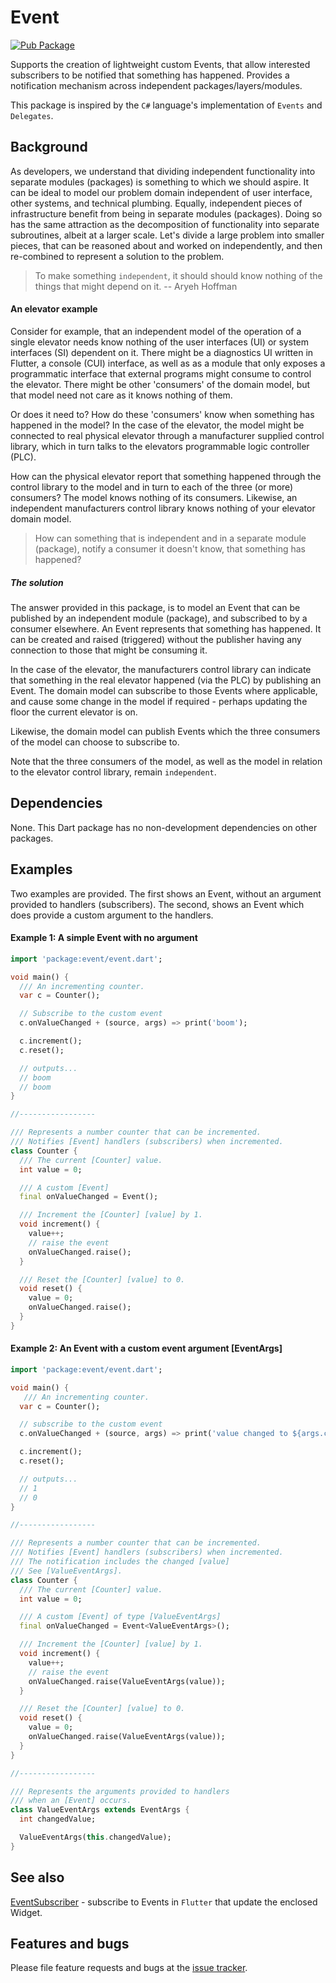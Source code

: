 # Event

[![Pub Package](https://img.shields.io/pub/v/event.svg?style=flat-square)](https://pub.dev/packages/event)

Supports the creation of lightweight custom Events, that allow interested subscribers to be notified that something has happened. Provides a notification mechanism across independent packages/layers/modules.

This package is inspired by the `C#` language's implementation of `Events` and `Delegates`.

## Background

As developers, we understand that dividing independent functionality into separate modules (packages) is something to which we should aspire.  It can be ideal to model our problem domain independent of user interface, other systems, and technical plumbing. Equally, independent pieces of infrastructure benefit from being in separate modules (packages). Doing so has the same attraction as the decomposition of functionality into separate subroutines, albeit at a larger scale. Let's divide a large problem into smaller pieces, that can be reasoned about and worked on independently, and then re-combined to represent a solution to the problem.

> To make something `independent`, it should should know nothing of the things that might depend on it. -- Aryeh Hoffman

#### An elevator example

Consider for example, that an independent model of the operation of a single elevator needs know nothing of the user interfaces (UI) or system interfaces (SI) dependent on it.  There might be a diagnostics UI written in Flutter, a console (CUI) interface, as well as as a module that only exposes a programmatic interface that external programs might consume to control the elevator. There might be other 'consumers' of the domain model, but that model need not care as it knows nothing of them.

Or does it need to? How do these 'consumers' know when something has happened in the model?  In the case of the elevator, the model might be connected to real physical elevator through a manufacturer supplied control library, which in turn talks to the elevators programmable logic controller (PLC).

How can the physical elevator report that something happened through the control library to the model and in turn to each of the three (or more) consumers? The model knows nothing of its consumers. Likewise, an independent manufacturers control library knows nothing of your elevator domain model.

> How can something that is independent and in a separate module (package), notify a consumer it doesn't know, that something has happened?

##### The solution

The answer provided in this package, is to model an Event that can be published by an independent module (package), and subscribed to by a consumer elsewhere.  An Event represents that something has happened. It can be created and raised (triggered) without the publisher having any connection to those that might be consuming it.

In the case of the elevator, the manufacturers control library can indicate that something in the real elevator happened (via the PLC) by publishing an Event. The domain model can subscribe to those Events where applicable, and cause some change in the model if required - perhaps updating the floor the current elevator is on.

Likewise, the domain model can publish Events which the three consumers of the model can choose to subscribe to.

Note that the three consumers of the model, as well as the model in relation to the elevator control library, remain `independent`.

## Dependencies

None. This Dart package has no non-development dependencies on other packages.

## Examples

Two examples are provided. The first shows an Event, without an argument provided to handlers (subscribers). The second, shows an Event which does provide a custom argument to the handlers.


#### Example 1: A simple Event with no argument

```dart
import 'package:event/event.dart';

void main() {
  /// An incrementing counter.
  var c = Counter();

  // Subscribe to the custom event
  c.onValueChanged + (source, args) => print('boom');

  c.increment();
  c.reset();

  // outputs...
  // boom
  // boom
}

//-----------------

/// Represents a number counter that can be incremented.
/// Notifies [Event] handlers (subscribers) when incremented.
class Counter {
  /// The current [Counter] value.
  int value = 0;

  /// A custom [Event]
  final onValueChanged = Event();

  /// Increment the [Counter] [value] by 1.
  void increment() {
    value++;
    // raise the event
    onValueChanged.raise();
  }

  /// Reset the [Counter] [value] to 0.
  void reset() {
    value = 0;
    onValueChanged.raise();
  }
}
```

#### Example 2: An Event with a custom event argument [EventArgs]

```dart
import 'package:event/event.dart';

void main() {
   /// An incrementing counter.
  var c = Counter();

  // subscribe to the custom event
  c.onValueChanged + (source, args) => print('value changed to ${args.changedValue}');

  c.increment();
  c.reset();

  // outputs...
  // 1
  // 0
}

//-----------------

/// Represents a number counter that can be incremented.
/// Notifies [Event] handlers (subscribers) when incremented.
/// The notification includes the changed [value]
/// See [ValueEventArgs].
class Counter {
  /// The current [Counter] value.
  int value = 0;

  /// A custom [Event] of type [ValueEventArgs]
  final onValueChanged = Event<ValueEventArgs>();

  /// Increment the [Counter] [value] by 1.
  void increment() {
    value++;
    // raise the event
    onValueChanged.raise(ValueEventArgs(value));
  }

  /// Reset the [Counter] [value] to 0.
  void reset() {
    value = 0;
    onValueChanged.raise(ValueEventArgs(value));
  }
}

//-----------------

/// Represents the arguments provided to handlers
/// when an [Event] occurs.
class ValueEventArgs extends EventArgs {
  int changedValue;

  ValueEventArgs(this.changedValue);
}
```

## See also

[EventSubscriber][eventsubscriber] - subscribe to Events in `Flutter` that update the enclosed Widget.

## Features and bugs

Please file feature requests and bugs at the [issue tracker][tracker].

[eventsubscriber]: https://pub.dev/packages/eventsubscriber
[tracker]: https://github.com/aryehof/event/issues

